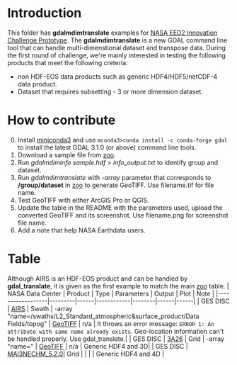 # Introduction

 This folder has **gdalmdimtranslate** examples for [NASA EED2 Innovation Challenge Prototype](https://bugs.earthdata.nasa.gov/browse/ICP-2). The **gdalmdimtranslate** is a new GDAL command line tool that can handle multi-dimenstional dataset and transpose data.  During the first round of challenge, we're mainly interested in testing the following products that meet the following creteria:
 
  * non HDF-EOS data products such as generic HDF4/HDF5/netCDF-4 data product.
  * Dataset that requires subsetting - 3 or more dimension dataset.

# How to contribute

0. Install [miniconda3](https://docs.conda.io/en/latest/miniconda.html) and use ```mconda3>conda install -c conda-forge gdal``` to install the latest GDAL 3.1.0 (or above) command line tools.
1. Download a sample file from [zoo](http://hdfeos.org/zoo).
2. Run *gdalmdiminfo sample.hdf > info_output.txt* to identify group and dataset. 
3. Run *gdalmdimtranslate* with *-array* parameter that corresponds to **/group/dataset** in [zoo](http://hdfeos.org/zoo) to generate GeoTIFF. Use filename.tif for file name.
4. Test GeoTIFF with either ArcGIS Pro or QGIS.
5. Update the table in the README with the parameters used, upload the converted GeoTIFF and its screenshot. Use filename.png for screenshot file name.
6. Add a note that help NASA Earthdata users.

# Table
  Although AIRS is an HDF-EOS product and can be handled by **gdal_translate**, it is given as the first example to match the main  [zoo](http://hdfeos.org/zoo) table.
| NASA Data Center | Product | Type | Parameters | Output | Plot | Note |
|------------------|---------|------|------------|--------|------|------|
| GES DISC | [AIRS](https://gamma.hdfgroup.org/ftp/pub/outgoing/NASAHDF/AIRS.2002.08.30.227.L2.RetStd_H.v6.0.12.0.G14101125810.hdf) | Swath | -array "name=/swaths/L2_Standard_atmospheric&surface_product/Data Fields/topog" | [GeoTIFF](AIRS.2002.08.30.227.L2.RetStd_H.v6.0.12.0.G14101125810.hdf.tif) | n/a | It throws an error message: ```ERROR 1: An attribute with same name already exists```. Geo-location information can't be handled properly. Use gdal_translate.|
| GES DISC | [3A26](https://gamma.hdfgroup.org/ftp/pub/outgoing/NASAHDF/3A26.20140101.7.HDF) | Grid | -array "name=" | [GeoTIFF]() | n/a | Generic HDF4 and 3D|
| GES DISC | [MAI3NECHM_5.2.0](https://gamma.hdfgroup.org/ftp/pub/outgoing/NASAHDF/MERRA300.prod.assim.inst3_3d_chm_Ne.20021201.hdf)| Grid | | | | Generic HDF4 and 4D |



